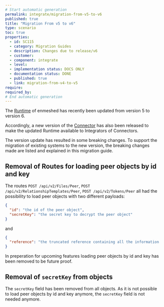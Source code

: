 ```yaml
---
# Start automatic generation
permalink: integrate/migration-from-v5-to-v6
published: true
title: "Migration From v5 to v6"
type: scenario
toc: true
properties:
  - id: SC115
  - category: Migration Guides
  - description: Changes due to release/v6
  - customer:
  - component: integrate
  - level:
  - implementation status: DOCS ONLY
  - documentation status: DONE
  - published: true
  - link: migration-from-v4-to-v5
require:
required_by:
# End automatic generation
---
```


The [Runtime](https://github.com/nmshd/runtime) of enmeshed has recently been updated from version 5 to version 6.

Accordingly, a new version of the [Connector](https://github.com/nmshd/connector) has also been released to make the updated Runtime available to Integrators of Connectors.

The version update has resulted in some breaking changes.
To support the migration of existing systems to the new version, the breaking changes made are listed and explained in this migration guide.

## Removal of Routes for loading peer objects by id and key

The routes `POST /api/v2/Files/Peer`, `POST /api/v2/RelationshipTemplates/Peer`, `POST /api/v2/Tokens/Peer` all had the possibility to load peer objects with two different payloads:

```json
{
  "id": "the id of the peer object",
  "secretKey": "the secret key to decrypt the peer object"
}
```

and

```json
{
  "reference": "the truncated reference containing all the information to load the peer object"
}
```

In preperation for upcoming features loading peer objects by id and key has been removed to be future proof.

## Removal of `secretKey` from objects

The `secretKey` field has been removed from all objects. As it is not possible to load peer objects by id and key anymore, the `secretKey` field is not needed anymore.

